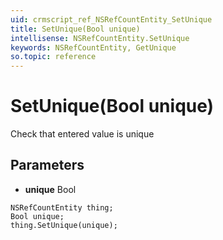 ```yaml
---
uid: crmscript_ref_NSRefCountEntity_SetUnique
title: SetUnique(Bool unique)
intellisense: NSRefCountEntity.SetUnique
keywords: NSRefCountEntity, GetUnique
so.topic: reference
---
```


# SetUnique(Bool unique)

Check that entered value is unique

## Parameters

* **unique** Bool

```crmscript
NSRefCountEntity thing;
Bool unique;
thing.SetUnique(unique);
```

